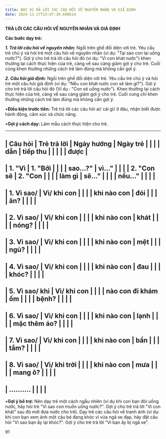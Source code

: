 ```yaml
---
title: BÀI 91 RẢ LỜI CÁC CÂU HỎI VỀ NGUYÊN NHÂN VÀ GIẢ ĐỊNH
date: 2024-11-27T23:07:39.698614
---
```


**TRẢ LỜI CÁC CÂU HỎI VỀ NGUYÊN NHÂN VÀ GIẢ ĐỊNH**

**Các bước dạy trẻ:**

***1. Trả lời câu hỏi về nguyên nhân:*** Ngồi trên ghế đối diện với
trẻ. Yêu cầu trẻ chú ý và hỏi trẻ một câu hỏi về nguyên nhân (ví dụ:
"Tại sao con lại uống nước?"). Gợi ý cho trẻ trả lời câu hỏi đó (ví
dụ: "Vì con khát nước") khen thưởng lại cách thực hiện của trẻ, càng
về sau càng giảm gợi ý cho trẻ. Cuối cùng khen thưởng những cách trẻ
làm đúng mà không cần gợi ý.

***2. Câu hỏi giả định:*** Ngồi trên ghế đối diện với trẻ. Yêu cầu trẻ
chú ý và hỏi trẻ một câu hỏi giả định (ví dụ: "Nếu con khát nước con
sẽ làm gì?"). Gợi ý cho trẻ trả lời câu hỏi đó (Ví dụ : "Con sẽ uống
nước"). Khen thưởng lại cách thực hiện của trẻ, càng về sau càng giảm
gợi ý cho trẻ. Cuối cung chỉ khen thưởng những cách trẻ làm đúng mà
không cần gợi ý.

•**Điều kiện trước tiên:** Trẻ trả lời các câu hỏi ai/ cái gì/ ở đâu,
nhận biết được hành động, cảm xúc và chức năng.

•**Gợi ý cách dạy:** Làm mẫu cách thực hiện cho trẻ.

-------------------------------------------------------------------------
| **Câu hỏi**     | **Trẻ trả lời** | **Ngày hướng  | **Ngày trẻ    |
|                 |                 | dẫn**         | tiếp thu      |
|                 |                 |                 | được**        |
-------------------------------------------------------------------------
| **1. "Vì      | **1. "Bởi       |                 |                 |
| sao...?"**   | vì..."**       |                 |                 |
| **2. "Con sẽ  | **2. "Con       |                 |                 |
| làm gì        | sẽ..."**        |                 |                 |
| nếu..."**     |                 |                 |                 |
-------------------------------------------------------------------------
| 1. Vì sao/   | Vì/ khi con   |                 |                 |
| khi nào con   | đói           |                 |                 |
| ăn?           |                 |                 |                 |
-------------------------------------------------------------------------
| 2. Vì sao/   | Vì/ khi con   |                 |                 |
| khi nào con   | khát          |                 |                 |
| nóng?         |                 |                 |                 |
-------------------------------------------------------------------------
| 3. Vì sao/   | Vì/ khi con   |                 |                 |
| khi nào con   | mệt           |                 |                 |
| ngủ?          |                 |                 |                 |
-------------------------------------------------------------------------
| 4. Vì sao/   | Vì/ khi con   |                 |                 |
| khi nào con   | đau           |                 |                 |
| khóc?         |                 |                 |                 |
-------------------------------------------------------------------------
| 5. Vì sao/ khi | Vì/ khi con   |                 |                 |
| nào con đi khám | ốm            |                 |                 |
| bệnh?           |                 |                 |                 |
-------------------------------------------------------------------------
| 6. Vì sao/   | Vì/ khi con   |                 |                 |
| khi nào con   | lạnh          |                 |                 |
| mặc thêm áo?  |                 |                 |                 |
-------------------------------------------------------------------------
| 7. Vì sao/   | Vì/ khi con   |                 |                 |
| khi nào con   | bẩn           |                 |                 |
| tắm?          |                 |                 |                 |
-------------------------------------------------------------------------
| 8. Vì sao/   | Vì/ khi trời  |                 |                 |
| khi nào con   | mưa           |                 |                 |
| mang ô?       |                 |                 |                 |
-------------------------------------------------------------------------
| ..........    |                 |                 |                 |
-------------------------------------------------------------------------

•**Gợi ý bổ trợ:** Nên dạy trẻ một cách ngẫu nhiên (ví dụ khi con bạn
đòi uống nước, hãy hỏi trẻ "Vì sao con muốn uống nước?". Gợi ý cho trẻ
trả lời "Vì con khát" sau đó mới đưa nước cho trẻ). Dạy trẻ các câu
hỏi về tranh ảnh (ví dụ: khi con bạn xem ảnh một cậu bé đang khóc vì
vừa ngã xe đạp, hãy đặt câu hỏi "Vì sao bạn ấy lại khóc?". Gợi ý cho
trẻ trả lời "Vì bạn ấy bị ngã xe".

91

